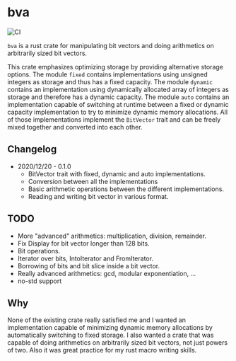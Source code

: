 # bva

![CI](https://github.com/haxelion/bva/actions/workflows/ci.yaml/badge.svg)

`bva` is a rust crate for manipulating bit vectors and doing arithmetics on arbitrarily sized bit
vectors.

This crate emphasizes optimizing storage by providing alternative storage options.
The module `fixed` contains implementations using unsigned integers as storage and thus
has a fixed capacity. The module `dynamic` contains an implementation using dynamically
allocated array of integers as storage and therefore has a dynamic capacity. The module
`auto` contains an implementation capable of switching at runtime between a fixed or
dynamic capacity implementation to try to minimize dynamic memory allocations.
All of those implementations implement the `BitVector` trait and can be freely mixed together
and converted into each other.

## Changelog

* 2020/12/20 - 0.1.0
    * BitVector trait with fixed, dynamic and auto implementations.
    * Conversion between all the implementations
    * Basic arithmetic operations between the different implementations.
    * Reading and writing bit vector in various format.

## TODO

* More "advanced" arithmetics: multiplication, division, remainder.
* Fix Display for bit vector longer than 128 bits.
* Bit operations.
* Iterator over bits, IntoIterator and FromIterator.
* Borrowing of bits and bit slice inside a bit vector.
* Really advanced arithmetics: gcd, modular exponentiation, ...
* no-std support

## Why

None of the existing crate really satisfied me and I wanted an implementation capable of
minimizing dynamic memory allocations by automatically switching to fixed storage.
I also wanted a crate that was capable of doing arithmetics on arbitrarily sized bit vectors, not
just powers of two.
Also it was great practice for my rust macro writing skills.
